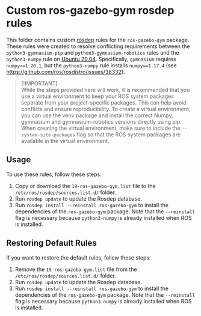 # Custom ros-gazebo-gym rosdep rules

This folder contains custom [rosdep](https://wiki.ros.org/rosdep) rules for the `ros-gazebo-gym` package. These rules were created to resolve conflicting requirements between the `python3-gymnasium-pip` and `python3-gymnasium-robotics` rules and the `python3-numpy` rule on [Ubuntu 20.04](https://releases.ubuntu.com/focal/). Specifically, `gymnasium` requires `numpy>=1.20.1`, but the `python3-numpy` rule installs `numpy==1.17.4` (see https://github.com/ros/rosdistro/issues/38332).

> \[!IMPORTANT]\
> While the steps provided here will work, it is recommended that you use a virtual environment to keep your ROS system packages separate from your project-specific packages. This can help avoid conflicts and ensure reproducibility. To create a virtual environment, you can use the venv package and install the correct Numpy, gymnasium and gymnasium-robotics versions directly using pip. When creating the virtual environment, make sure to include the `--system-site-packages` flag so that the ROS system packages are available in the virtual environment.

## Usage

To use these rules, follow these steps:

1.  Copy or download the `19-ros-gazebo-gym.list` file to the `/etc/ros/rosdep/sources.list.d/` folder.
2.  Run `rosdep update` to update the Rosdep database.
3.  Run `rosdep install --reinstall ros-gazebo-gym` to install the dependencies of the `ros-gazebo-gym` package. Note that the `--reinstall` flag is necessary because `python3-numpy` is already installed when ROS is installed.

## Restoring Default Rules

If you want to restore the default rules, follow these steps:

1.  Remove the `19-ros-gazebo-gym.list` file from the `/etc/ros/rosdep/sources.list.d/` folder.
2.  Run `rosdep update` to update the Rosdep database.
3.  Run `rosdep install --reinstall ros-gazebo-gym` to install the dependencies of the `ros-gazebo-gym` package. Note that the `--reinstall` flag is necessary because `python3-numpy` is already installed when ROS is installed.
